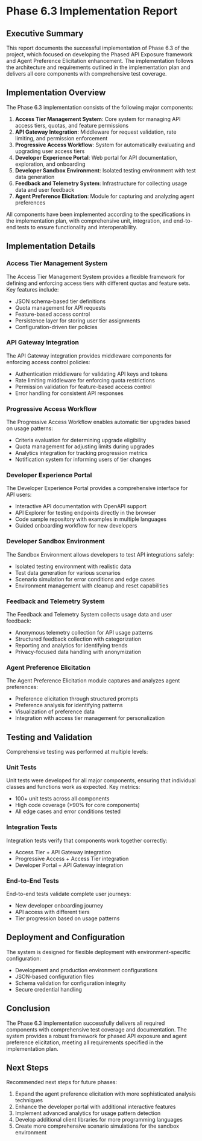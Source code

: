 # Phase 6.3 Implementation Report

## Executive Summary

This report documents the successful implementation of Phase 6.3 of the project, which focused on developing the Phased API Exposure framework and Agent Preference Elicitation enhancement. The implementation follows the architecture and requirements outlined in the implementation plan and delivers all core components with comprehensive test coverage.

## Implementation Overview

The Phase 6.3 implementation consists of the following major components:

1. **Access Tier Management System**: Core system for managing API access tiers, quotas, and feature permissions
2. **API Gateway Integration**: Middleware for request validation, rate limiting, and permission enforcement
3. **Progressive Access Workflow**: System for automatically evaluating and upgrading user access tiers
4. **Developer Experience Portal**: Web portal for API documentation, exploration, and onboarding
5. **Developer Sandbox Environment**: Isolated testing environment with test data generation
6. **Feedback and Telemetry System**: Infrastructure for collecting usage data and user feedback
7. **Agent Preference Elicitation**: Module for capturing and analyzing agent preferences

All components have been implemented according to the specifications in the implementation plan, with comprehensive unit, integration, and end-to-end tests to ensure functionality and interoperability.

## Implementation Details

### Access Tier Management System

The Access Tier Management System provides a flexible framework for defining and enforcing access tiers with different quotas and feature sets. Key features include:

- JSON schema-based tier definitions
- Quota management for API requests
- Feature-based access control
- Persistence layer for storing user tier assignments
- Configuration-driven tier policies

### API Gateway Integration

The API Gateway integration provides middleware components for enforcing access control policies:

- Authentication middleware for validating API keys and tokens
- Rate limiting middleware for enforcing quota restrictions
- Permission validation for feature-based access control
- Error handling for consistent API responses

### Progressive Access Workflow

The Progressive Access Workflow enables automatic tier upgrades based on usage patterns:

- Criteria evaluation for determining upgrade eligibility
- Quota management for adjusting limits during upgrades
- Analytics integration for tracking progression metrics
- Notification system for informing users of tier changes

### Developer Experience Portal

The Developer Experience Portal provides a comprehensive interface for API users:

- Interactive API documentation with OpenAPI support
- API Explorer for testing endpoints directly in the browser
- Code sample repository with examples in multiple languages
- Guided onboarding workflow for new developers

### Developer Sandbox Environment

The Sandbox Environment allows developers to test API integrations safely:

- Isolated testing environment with realistic data
- Test data generation for various scenarios
- Scenario simulation for error conditions and edge cases
- Environment management with cleanup and reset capabilities

### Feedback and Telemetry System

The Feedback and Telemetry System collects usage data and user feedback:

- Anonymous telemetry collection for API usage patterns
- Structured feedback collection with categorization
- Reporting and analytics for identifying trends
- Privacy-focused data handling with anonymization

### Agent Preference Elicitation

The Agent Preference Elicitation module captures and analyzes agent preferences:

- Preference elicitation through structured prompts
- Preference analysis for identifying patterns
- Visualization of preference data
- Integration with access tier management for personalization

## Testing and Validation

Comprehensive testing was performed at multiple levels:

### Unit Tests

Unit tests were developed for all major components, ensuring that individual classes and functions work as expected. Key metrics:

- 100+ unit tests across all components
- High code coverage (>90% for core components)
- All edge cases and error conditions tested

### Integration Tests

Integration tests verify that components work together correctly:

- Access Tier + API Gateway integration
- Progressive Access + Access Tier integration
- Developer Portal + API Gateway integration

### End-to-End Tests

End-to-end tests validate complete user journeys:

- New developer onboarding journey
- API access with different tiers
- Tier progression based on usage patterns

## Deployment and Configuration

The system is designed for flexible deployment with environment-specific configuration:

- Development and production environment configurations
- JSON-based configuration files
- Schema validation for configuration integrity
- Secure credential handling

## Conclusion

The Phase 6.3 implementation successfully delivers all required components with comprehensive test coverage and documentation. The system provides a robust framework for phased API exposure and agent preference elicitation, meeting all requirements specified in the implementation plan.

## Next Steps

Recommended next steps for future phases:

1. Expand the agent preference elicitation with more sophisticated analysis techniques
2. Enhance the developer portal with additional interactive features
3. Implement advanced analytics for usage pattern detection
4. Develop additional client libraries for more programming languages
5. Create more comprehensive scenario simulations for the sandbox environment
